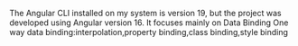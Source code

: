 The Angular CLI installed on my system is version 19, but the project was developed using Angular version 16.
It focuses mainly on Data Binding 
One way data binding:interpolation,property binding,class binding,style binding
